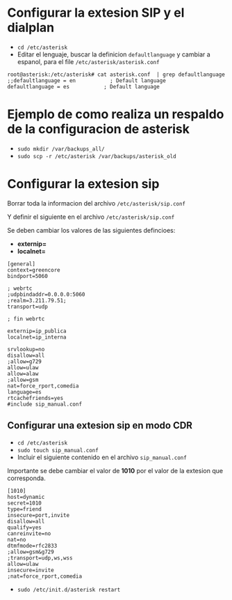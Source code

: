 # Configurar la extesion SIP y el dialplan
* `cd /etc/asterisk`
* Editar el lenguaje, buscar la definicion `defaultlanguage` y cambiar a espanol, para el file `/etc/asterisk/asterisk.conf`

```
root@asterisk:/etc/asterisk# cat asterisk.conf  | grep defaultlanguage
;;defaultlanguage = en           ; Default language
defaultlanguage = es           ; Default language
```
# Ejemplo de como realiza un respaldo de la configuracion de asterisk

* `sudo mkdir /var/backups_all/`
* `sudo scp -r /etc/asterisk /var/backups/asterisk_old`

# Configurar la extesion sip

Borrar toda la informacion del archivo `/etc/asterisk/sip.conf`

Y definir el siguiente en el archivo `/etc/asterisk/sip.conf`

Se deben cambiar los valores de las siguientes defincioes:

* **externip=**
* **localnet=**

```
[general]
context=greencore
bindport=5060

; webrtc
;udpbindaddr=0.0.0.0:5060
;realm=3.211.79.51;
transport=udp

; fin webrtc

externip=ip_publica
localnet=ip_interna

srvlookup=no
disallow=all
;allow=g729
allow=ulaw
allow=alaw
;allow=gsm
nat=force_rport,comedia
language=es
rtcachefriends=yes
#include sip_manual.conf
```

## Configurar una extesion sip en modo CDR
* `cd /etc/asterisk`
* `sudo touch sip_manual.conf`
* Incluir el siguiente contenido en el archivo `sip_manual.conf`

Importante se debe cambiar el valor de **1010** por el valor de la extesion que corresponda. 

```
[1010]
host=dynamic
secret=1010
type=friend
insecure=port,invite
disallow=all
qualify=yes
canreinvite=no
nat=no
dtmfmode=rfc2833
;allow=gsm&g729
;transport=udp,ws,wss
allow=ulaw
insecure=invite
;nat=force_rport,comedia
```
* `sudo /etc/init.d/asterisk restart`




